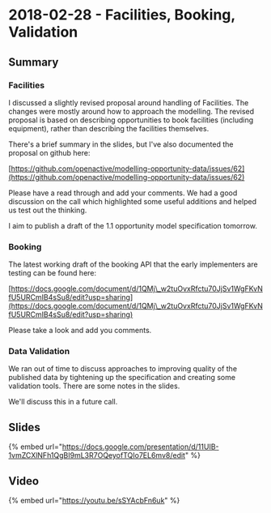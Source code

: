 # 2018-02-28 - Facilities, Booking, Validation

## **Summary**

### **Facilities**

I discussed a slightly revised proposal around handling of Facilities. The changes were mostly around how to approach the modelling. The revised proposal is based on describing opportunities to book facilities (including equipment), rather than describing the facilities themselves.

There's a brief summary in the slides, but I've also documented the proposal on github here:

[https://github.com/openactive/modelling-opportunity-data/issues/62](https://github.com/openactive/modelling-opportunity-data/issues/62)

Please have a read through and add your comments. We had a good discussion on the call which highlighted some useful additions and helped us test out the thinking.

I aim to publish a draft of the 1.1 opportunity model specification tomorrow.

### Booking

The latest working draft of the booking API that the early implementers are testing can be found here:

[https://docs.google.com/document/d/1QMj\_w2tuOvxRfctu70JjSv1WgFKvNfU5URCmIB4sSu8/edit?usp=sharing](https://docs.google.com/document/d/1QMj\_w2tuOvxRfctu70JjSv1WgFKvNfU5URCmIB4sSu8/edit?usp=sharing)

Please take a look and add you comments.

### Data Validation

We ran out of time to discuss approaches to improving quality of the published data by tightening up the specification and creating some validation tools. There are some notes in the slides.

We'll discuss this in a future call.

## Slides

{% embed url="https://docs.google.com/presentation/d/11UIB-1vmZCXlNFh1QgBI9mL3R7OQeyofTQIo7EL6mv8/edit" %}

## Video

{% embed url="https://youtu.be/sSYAcbFn6uk" %}
